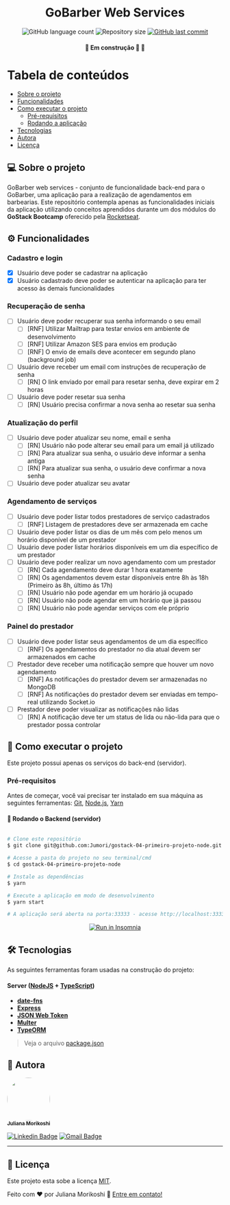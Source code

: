 

<h1 align="center">
  GoBarber Web Services
</h1>

<p align="center">
  <img alt="GitHub language count" src="https://img.shields.io/github/languages/count/Jumori/gostack-04-primeiro-projeto-node?color=%2304D361">

  <img alt="Repository size" src="https://img.shields.io/github/repo-size/Jumori/gostack-04-primeiro-projeto-node">

  <a href="https://github.com/Jumori/gostack-04-primeiro-projeto-node/commits/master">
    <img alt="GitHub last commit" src="https://img.shields.io/github/last-commit/Jumori/gostack-04-primeiro-projeto-node">
  </a>

</p>

<h4 align="center">
	🚧 Em construção 🚀 🚧
</h4>

Tabela de conteúdos
=================
<!--ts-->
   * [Sobre o projeto](#-sobre-o-projeto)
   * [Funcionalidades](#️-funcionalidades)
   * [Como executar o projeto](#-como-executar-o-projeto)
     * [Pré-requisitos](#pré-requisitos)
     * [Rodando a aplicação](#-rodando-o-backend-servidor)
   * [Tecnologias](#-tecnologias)
   * [Autora](#-autora)
   * [Licença](#user-content--licença)
<!--te-->


## 💻 Sobre o projeto

GoBarber web services - conjunto de funcionalidade back-end para o GoBarber, uma aplicação para a realização de agendamentos em barbearias. Este repositório contempla apenas as funcionalidades iniciais da aplicação utilizando conceitos aprendidos durante um dos módulos do **GoStack Bootcamp** oferecido pela [Rocketseat](https://nextlevelweek.com/).


## ⚙️ Funcionalidades

### Cadastro e login
- [x] Usuário deve poder se cadastrar na aplicação
- [x] Usuário cadastrado deve poder se autenticar na aplicação para ter acesso às demais funcionalidades

### Recuperação de senha
- [ ] Usuário deve poder recuperar sua senha informando o seu email
  - [ ] [RNF] Utilizar Mailtrap para testar envios em ambiente de desenvolvimento
  - [ ] [RNF] Utilizar Amazon SES para envios em produção
  - [ ] [RNF] O envio de emails deve acontecer em segundo plano (background job)
- [ ] Usuário deve receber um email com instruções de recuperação de senha
  - [ ] [RN] O link enviado por email para resetar senha, deve expirar em 2 horas
- [ ] Usuário deve poder resetar sua senha
  - [ ] [RN] Usuário precisa confirmar a nova senha ao resetar sua senha

### Atualização do perfil
- [ ] Usuário deve poder atualizar seu nome, email e senha
  - [ ] [RN] Usuário não pode alterar seu email para um email já utilizado
  - [ ] [RN] Para atualizar sua senha, o usuário deve informar a senha antiga
  - [ ] [RN] Para atualizar sua senha, o usuário deve confirmar a nova senha
- [ ] Usuário deve poder atualizar seu avatar

### Agendamento de serviços
- [ ] Usuário deve poder listar todos prestadores de serviço cadastrados
  - [ ] [RNF] Listagem de prestadores deve ser armazenada em cache
- [ ] Usuário deve poder listar os dias de um mês com pelo menos um horário disponível de um prestador
- [ ] Usuário deve poder listar horários disponíveis em um dia específico de um prestador
- [ ] Usuário deve poder realizar um novo agendamento com um prestador
  - [ ] [RN] Cada agendamento deve durar 1 hora exatamente
  - [ ] [RN] Os agendamentos devem estar disponíveis entre 8h às 18h (Primeiro às 8h, último ás 17h)
  - [ ] [RN] Usuário não pode agendar em um horário já ocupado
  - [ ] [RN] Usuário não pode agendar em um horário que já passou
  - [ ] [RN] Usuário não pode agendar serviços com ele próprio

### Painel do prestador
- [ ] Usuário deve poder listar seus agendamentos de um dia específico
  - [ ] [RNF] Os agendamentos do prestador no dia atual devem ser armazenados em cache
- [ ] Prestador deve receber uma notificação sempre que houver um novo agendamento
  - [ ] [RNF] As notificações do prestador devem ser armazenadas no MongoDB
  - [ ] [RNF] As notificações do prestador devem ser enviadas em tempo-real utilizando Socket.io
- [ ] Prestador deve poder visualizar as notificações não lidas
  - [ ] [RN] A notificação deve ter um status de lida ou não-lida para que o prestador possa controlar
## 🚀 Como executar o projeto

Este projeto possui apenas os serviços do back-end (servidor).

### Pré-requisitos

Antes de começar, você vai precisar ter instalado em sua máquina as seguintes ferramentas:
[Git](https://git-scm.com), [Node.js](https://nodejs.org/en/), [Yarn](https://yarnpkg.com/)

#### 🎲 Rodando o Backend (servidor)

```bash

# Clone este repositório
$ git clone git@github.com:Jumori/gostack-04-primeiro-projeto-node.git

# Acesse a pasta do projeto no seu terminal/cmd
$ cd gostack-04-primeiro-projeto-node

# Instale as dependências
$ yarn

# Execute a aplicação em modo de desenvolvimento
$ yarn start

# A aplicação será aberta na porta:33333 - acesse http://localhost:3333

```
<p align="center">
  <a href="https://github.com/Jumori/gostack-04-primeiro-projeto-node/blob/master/Insomnia_2020-10-22" target="_blank"><img src="https://insomnia.rest/images/run.svg" alt="Run in Insomnia"></a>
</p>

## 🛠 Tecnologias

As seguintes ferramentas foram usadas na construção do projeto:

#### **Server**  ([NodeJS](https://nodejs.org/en/)  +  [TypeScript](https://www.typescriptlang.org/))

-   **[date-fns](https://date-fns.org/)**
-   **[Express](https://expressjs.com/)**
-   **[JSON Web Token](https://github.com/auth0/node-jsonwebtoken)**
-   **[Multer](https://github.com/expressjs/multer)**
-   **[TypeORM](https://typeorm.io/)**

> Veja o arquivo  [package.json](https://github.com/Jumori/gostack-04-primeiro-projeto-node/blob/master/package.json)


## 🦸 Autora

<a href="https://github.com/Jumori">
 <img style="border-radius: 50%;" src="https://avatars1.githubusercontent.com/u/44618499?s=460&u=691cddb486d4b665417d25d8a575e508d6ef9563&v=4" width="100px;" alt=""/>
 <br />
 <sub><b>Juliana Morikoshi</b></sub></a>
 <br />

[![Linkedin Badge](https://img.shields.io/badge/-Juliana-blue?style=flat-square&logo=Linkedin&logoColor=white&link=https://www.linkedin.com/in/julianamorikoshi/)](https://www.linkedin.com/in/julianamorikoshi/)
[![Gmail Badge](https://img.shields.io/badge/-julianamorikoshi@gmail.com-c14438?style=flat-square&logo=Gmail&logoColor=white&link=mailto:julianamorikoshi@gmail.com)](mailto:julianamorikoshi@gmail.com)

---

## 📝 Licença

Este projeto esta sobe a licença [MIT](./LICENSE).

Feito com ❤️ por Juliana Morikoshi 👋 [Entre em contato!](https://www.linkedin.com/in/julianamorikoshi/)
